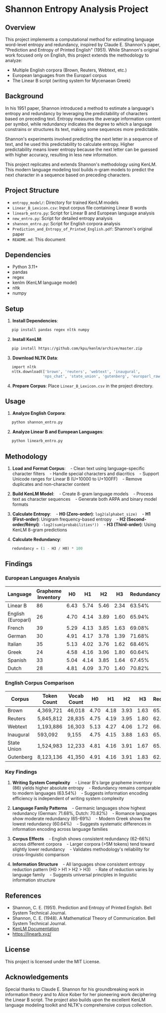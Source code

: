 # Shannon Entropy Analysis Project

## Overview

This project implements a computational method for estimating language word-level entropy and redundancy, inspired by Claude E. Shannon's paper, "Prediction and Entropy of Printed English" (1951). While Shannon's original work focused only on English, this project extends the methodology to analyze:
- Multiple English corpora (Brown, Reuters, Webtext, etc.)
- European languages from the Europarl corpus
- The Linear B script (writing system for Mycenaean Greek)

## Background

In his 1951 paper, Shannon introduced a method to estimate a language's entropy and redundancy by leveraging the predictability of characters based on preceding text. Entropy measures the average information content per symbol, while redundancy indicates the degree to which a language constrains or structures its text, making some sequences more predictable.

Shannon's experiments involved predicting the next letter in a sequence of text, and he used this predictability to calculate entropy. Higher predictability means lower entropy because the next letter can be guessed with higher accuracy, resulting in less new information.

This project replicates and extends Shannon's methodology using KenLM. This modern language modeling tool builds n-gram models to predict the next character in a sequence based on preceding characters.

## Project Structure

- `entropy_model/`: Directory for trained KenLM models
- `Linear_B_Lexicon.csv`: Input corpus file containing Linear B words
- `linearb_entro.py`: Script for Linear B and European language analysis
- `new_entro.py`: Script for detailed entropy analysis
- `shannon_entro.py`: Script for English corpora analysis
- `Prediction_and_Entropy_of_Printed_English.pdf`: Shannon's original paper
- `README.md`: This document

## Dependencies

- Python 3.11+
- pandas
- regex
- kenlm (KenLM language model)
- nltk
- numpy

## Setup

1. **Install Dependencies**:
 ```bash
   pip install pandas regex nltk numpy
 ```

2. **Install KenLM**:
 ```bash
   pip install https://github.com/kpu/kenlm/archive/master.zip
 ```

3. **Download NLTK Data**:
 ```python
   import nltk
   nltk.download(['brown', 'reuters', 'webtext', 'inaugural', 
                 'nps_chat', 'state_union', 'gutenberg', 'europarl_raw'])
 ```

4. **Prepare Corpus**:
 Place `Linear_B_Lexicon.csv` in the project directory.

## Usage

1. **Analyze English Corpora**:
 ```bash
   python shannon_entro.py
 ```

2. **Analyze Linear B and European Languages**:
 ```bash
   python linearb_entro.py
 ```

## Methodology

1. **Load and Format Corpus**:
   - Clean text using language-specific character filters
   - Handle special characters and diacritics
   - Support Unicode ranges for Linear B (U+10000 to U+100FF)
   - Remove duplicates and non-character content

2. **Build KenLM Model**:
   - Create 8-gram language models
   - Process text as character sequences
   - Generate both ARPA and binary model formats

3. **Calculate Entropy**:
   - **H0 (Zero-order)**: `log2(alphabet_size)`
   - **H1 (First-order)**: Unigram frequency-based entropy
   - **H2 (Second-order/Rényi)**: `-log2(sum(probabilities²))`
   - **H3 (Third-order)**: Using KenLM 8-gram predictions

4. **Calculate Redundancy**:
 ```python
   redundancy = (1 - H3 / H0) * 100
 ```

## Findings

### European Languages Analysis

| Language | Grapheme Inventory | H0 | H1 | H2 | H3 | Redundancy |
|----------|-------------------|-----|-----|-----|-----|------------|
| Linear B | 86 | 6.43 | 5.74 | 5.46 | 2.34 | 63.54% |
| English (Europarl) | 26 | 4.70 | 4.14 | 3.89 | 1.60 | 65.94% |
| French | 39 | 5.29 | 4.13 | 3.85 | 1.63 | 69.08% |
| German | 30 | 4.91 | 4.17 | 3.78 | 1.39 | 71.68% |
| Italian | 35 | 5.13 | 4.02 | 3.76 | 1.62 | 68.46% |
| Greek | 24 | 4.58 | 4.16 | 3.96 | 1.80 | 60.64% |
| Spanish | 33 | 5.04 | 4.14 | 3.85 | 1.64 | 67.45% |
| Dutch | 28 | 4.81 | 4.09 | 3.70 | 1.40 | 70.82% |

### English Corpus Comparison

| Corpus | Token Count | Vocab Count | H0 | H1 | H2 | H3 | Redundancy |
|--------|-------------|-------------|-----|-----|-----|-----|------------|
| Brown | 4,369,721 | 46,018 | 4.70 | 4.18 | 3.93 | 1.63 | 65.39% |
| Reuters | 5,845,812 | 28,835 | 4.75 | 4.19 | 3.95 | 1.80 | 62.08% |
| Webtext | 1,193,886 | 16,303 | 5.13 | 4.27 | 4.06 | 1.72 | 66.50% |
| Inaugural | 593,092 | 9,155 | 4.75 | 4.15 | 3.88 | 1.63 | 65.81% |
| State Union | 1,524,983 | 12,233 | 4.81 | 4.16 | 3.91 | 1.67 | 65.17% |
| Gutenberg | 8,123,136 | 41,350 | 4.91 | 4.16 | 3.91 | 1.83 | 62.70% |

### Key Findings

1. **Writing System Complexity**
   - Linear B's large grapheme inventory (86) yields higher absolute entropy
   - Redundancy remains comparable to modern languages (63.54%)
   - Suggests information encoding efficiency is independent of writing system complexity

2. **Language Family Patterns**
   - Germanic languages show highest redundancy (German: 71.68%, Dutch: 70.82%)
   - Romance languages show moderate redundancy (65-69%)
   - Modern Greek shows the lowest redundancy (60.64%)
   - Suggests systematic differences in information encoding across language families

3. **Corpus Effects**
   - English shows consistent redundancy (62-66%) across different corpora
   - Larger corpora (>5M tokens) tend toward slightly lower redundancy
   - Validates methodology's reliability for cross-linguistic comparison

4. **Information Structure**
   - All languages show consistent entropy reduction pattern (H0 > H1 > H2 > H3)
   - Rate of reduction varies by language family
   - Suggests universal principles in linguistic information structure

## References

- Shannon, C. E. (1951). Prediction and Entropy of Printed English. Bell System Technical Journal.
- Shannon, C. E. (1948). A Mathematical Theory of Communication. Bell System Technical Journal.
- [KenLM Documentation](https://kheafield.com/code/kenlm/)
- https://linearb.xyz/

## License

This project is licensed under the MIT License.

## Acknowledgements

Special thanks to Claude E. Shannon for his groundbreaking work in information theory and to Alice Kober for her pioneering work deciphering the Linear B script. The project also builds upon the excellent KenLM language modeling toolkit and NLTK's comprehensive corpus collection.